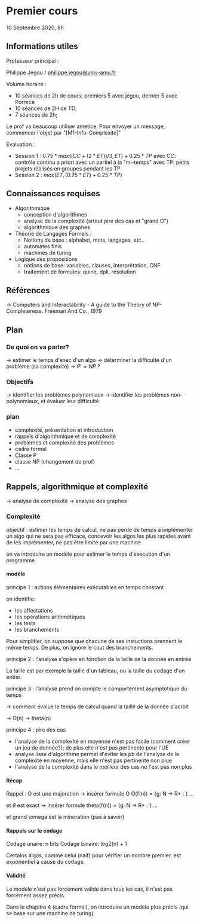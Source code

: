 # Premier cours

10 Septembre 2020, 8h

## Informations utiles

Professeur principal :

Philippe Jégou / [philippe.jegou@univ-amu.fr](mailto:philippe.jegou@univ-amu.fr)

Volume horaire :

- 10 séances de 2h de cours; premiers 5 avec jégou, dernier 5 avec Porreca
- 10 séances de 2H de TD;
- 7 séances de 2h;

Le prof va beaucoup utiliser ametice. Pour envoyer un message, commencer l'objet par "[M1-Info-Complexite]"

Evaluation :

- Session 1 : $0.75 * max((CC + (2 * ET)) / 3, ET) + 0.25 * TP$
  avec CC: contrôle continu a priori avec un partiel à la "mi-temps"
  avec TP: petits projets réalisés en groupes pendant les TP
- Session 2 : $max(ET, (0.75 * ET) + 0.25 * TP)$

## Connaissances requises

- Algorithmique
	- conception d'algorithmes
	- analyse de la complexité (srtout pire des cas et "grand O")
	- algorithmique des graphes
- Théorie de Langages Formels :
	- Notions de base : alphabet, mots, langages, etc..
	- automates finis
	- machines de turing
- Logique des propositions
	- notions de base: variables, clauses, interprétation, CNF
	- traitement de formules: quine, dpll, résolution

## Références

-> Computers and Interactability - A guide to the Theory of NP-Completeness. Freeman And Co., 1979

## Plan

### De quoi on va parler?

-> estimer le temps d'exec d'un algo
-> déterminer la difficulté d'un problème (sa complexité)
-> $P!=NP$ ?

### Objectifs

-> identifier les problèmes polynomiaux
-> identifier les problèmes non-polynomiaux, et évaluer leur difficulté

### plan

- complexité, présentation et introduction
- rappels d'algorithmique et de complexité
- problèmes et complexité des problèmes
- cadre formel
- Classe P
- classe NP (changement de prof)
- ...


## Rappels, algorithmique et complexité

-> analyse de complexité
-> analyse des graphes

### Complexité

objectif : estimer les temps de calcul, ne pas perde de temps à implémenter un algo qui ne sera pas efficace, concevoir les algos les plus rapides avant de les implémenter, ne pas être limité par une machine

on va introduire un modèle pour estimer le temps d'execution d'un programme

#### modèle

principe 1 : actions élémentaires exécutables en temps constant

on identifie:
- les affectations
- les opérations arithmétiques
- les tests
- les branchements

Pour simplifier, on suppose que chacune de ses instuctions prennent le même temps. De plus, on ignore le cout des branchements.

principe 2 : l'analyse s'opère en fonction de la taille de la donnée en entrée

La taille est par exemple la taille d'un tableau, ou la taille du codage d'un entier.

principe 3 : l'analyse prend on compte le comportement asymptotique du temps

-> comment évolue le temps de calcul quand la taille de la donnée s'acroit

-> O(n)
-> theta(n)

principe 4 : pire des cas

- l'analyse de la complexité en moyenne n'est pas facile (comment créer un jeu de donnée?); de plus elle n'est pas pertinente pour l'UE
- analyse lisse d'algorithme permet d'éviter les pb de l'analyse de la complexité en moyenne, mais elle n'est pas pertinente non plue
- l'analyse de la complexité dans le meilleur des cas ne l'est pas non plus

#### Récap

Rappel : O est une majoration
-> insérer formule O O(f(n)) = {g: N -> R* : } ...

et $\theta$ est exact
-> insérer formule theta(f(n)) = {g: N -> R* : } ...

et grand \omega est la minoration (pas à savoir)

#### Rappels sur le codage

Codage unaire: n bits
Codage binaire: log2(n) + 1

Certains algos, comme celui (naif) pour vérifier un nombre premier, est exponentiel à cause du codage.

#### Validité

Le modèle n'est pas forcément valide dans tous les cas, il n'est pas forcément assez précis.

Dans le chapitre 4 (cadre formel), on introduira un modèle plus précis (qui se base sur une machine de turing).
